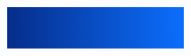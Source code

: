 <!doctype html>

<html lang="pt-BR">
<head>
  <meta charset="utf-8" />
  <meta name="viewport" content="width=device-width, initial-scale=1" />
  <title>Cuba Negócios Imobiliários • Corretor</title>
  <style>
    :root{--accent:#0b6efd;--muted:#777}
    *{box-sizing:border-box}
    body{font-family:Inter,system-ui,Segoe UI,Roboto,'Helvetica Neue',Arial;margin:0;color:#111}
    header{background:linear-gradient(90deg,#062d8a 0%, #0b6efd 100%);color:#fff;padding:28px 16px}
    .container{max-width:1100px;margin:0 auto;padding:20px}
    .brand{display:flex;align-items:center;gap:14px}
    .brand h1{font-size:20px;margin:0}
    nav{margin-left:auto}
    nav a{color:rgba(255,255,255,.95);text-decoration:none;margin-left:14px;font-weight:600}.hero{display:flex;flex-wrap:wrap;gap:20px;align-items:center;padding:28px 0}
.hero .left{flex:1 1 320px}
.hero h2{margin:0 0 8px;font-size:28px}
.lead{color:var(--muted);margin-bottom:12px}
.cta{display:inline-block;background:#fff;color:var(--accent);padding:10px 16px;border-radius:10px;text-decoration:none;font-weight:700}
.photo{flex:0 0 260px;border-radius:12px;overflow:hidden}
.photo img{width:100%;height:100%;object-fit:cover;display:block}

.cards{display:grid;grid-template-columns:repeat(auto-fill,minmax(260px,1fr));gap:18px;margin-top:18px}
.card{border:1px solid #eee;border-radius:10px;overflow:hidden;background:#fff}
.card .img{height:160px;background:#ddd}
.card .body{padding:12px}
.price{color:var(--accent);font-weight:800}
.meta{color:var(--muted);font-size:13px}

footer{border-top:1px solid #eee;padding:18px 0;margin-top:34px;color:var(--muted)}

/* small devices */
@media(max-width:700px){
  .hero{padding:16px 0}
  .photo{order:-1;width:100%}
}

  </style>
</head>
<body>
  <header>
    <div class="container" style="display:flex;align-items:center">
      <div class="brand">
        <div style="width:54px;height:54px;border-radius:12px;background:#fff;color:var
